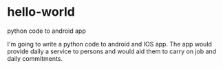 # hello-world
python code to android app

I'm going to write a python code to android and IOS app. 
The app would provide daily a service to persons and would aid them
to carry on job and daily commitments.


